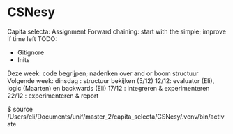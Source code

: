 # CSNesy

Capita selecta: Assignment
Forward chaining: start with the simple; improve if time left
TODO:
-	Gitignore
-	Inits

Deze week: code begrijpen; nadenken over and or boom structuur
Volgende week: dinsdag : structuur bekijken (5/12)
12/12: evaluator (Eli), logic (Maarten) en backwards (Eli)
17/12 : integreren  & experimenteren
22/12 : experimenteren & report


$ source /Users/eli/Documents/unif/master_2/capita_selecta/CSNesy/.venv/bin/activate
